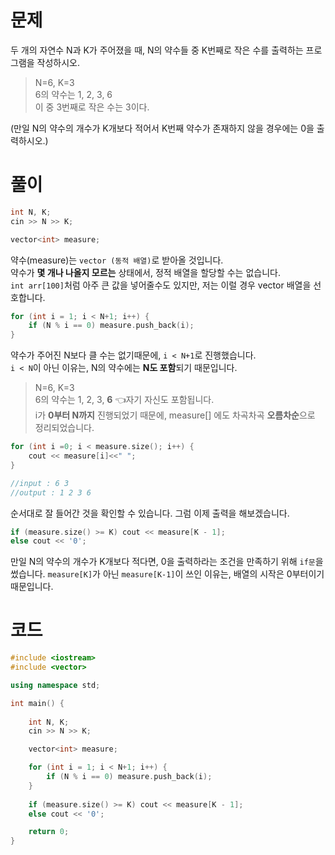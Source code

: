# 문제
두 개의 자연수 N과 K가 주어졌을 때, N의 약수들 중 K번째로 작은 수를 출력하는 프로그램을 작성하시오.
> N=6, K=3 <br>
> 6의 약수는 1, 2, 3, 6 <br>
> 이 중 3번째로 작은 수는 3이다.

(만일 N의 약수의 개수가 K개보다 적어서 K번째 약수가 존재하지 않을 경우에는 0을 출력하시오.)

# 풀이
```cpp
int N, K;
cin >> N >> K;

vector<int> measure;
```
약수(measure)는 `vector (동적 배열)`로 받아올 것입니다.<br>
약수가 **몇 개나 나올지 모르는** 상태에서, 정적 배열을 할당할 수는 없습니다.<br>
`int arr[100]`처럼 아주 큰 값을 넣어줄수도 있지만, 저는 이럴 경우 vector 배열을 선호합니다.<br>
```cpp
for (int i = 1; i < N+1; i++) {
    if (N % i == 0) measure.push_back(i);
}
```
약수가 주어진 N보다 클 수는 없기때문에, `i < N+1`로 진행했습니다.<br>
`i < N`이 아닌 이유는, N의 약수에는 **N도 포함**되기 때문입니다.
> N=6, K=3 <br>
> 6의 약수는 1, 2, 3, **6** 👈자기 자신도 포함됩니다.<br>
i가 **0부터 N까지** 진행되었기 때문에, measure[] 에도 차곡차곡 **오름차순**으로 정리되었습니다.<br>
```cpp
for (int i =0; i < measure.size(); i++) {
    cout << measure[i]<<" ";
}

//input : 6 3
//output : 1 2 3 6
```
순서대로 잘 들어간 것을 확인할 수 있습니다.
그럼 이제 출력을 해보겠습니다.
```cpp
if (measure.size() >= K) cout << measure[K - 1];
else cout << '0';
```
만일 N의 약수의 개수가 K개보다 적다면, 0을 출력하라는 조건을 만족하기 위해 `if문`을 썼습니다.
`measure[K]`가 아닌 `measure[K-1]`이 쓰인 이유는, 배열의 시작은 0부터이기 때문입니다.
# 코드
```cpp
#include <iostream>
#include <vector>

using namespace std;

int main() {
    
    int N, K;
    cin >> N >> K;

    vector<int> measure;

    for (int i = 1; i < N+1; i++) {
        if (N % i == 0) measure.push_back(i);
    }
   
    if (measure.size() >= K) cout << measure[K - 1];
    else cout << '0';

    return 0;
}
```
